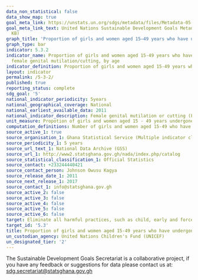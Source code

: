 ```yaml
---
data_non_statistical: false
data_show_map: true
goal_meta_link: https://unstats.un.org/sdgs/metadata/files/Metadata-05-03-02.pdf
goal_meta_link_text: United Nations Sustainable Development Goals Metadata (PDF 206
  KB)
graph_title: 'Proportion of girls and women aged 15–49 years who have undergone female genital mutilation/cutting, by age'
graph_type: bar
indicator: 5.3.2
indicator_name: Proportion of girls and women aged 15-49 years who have undergone
  female genital mutilation/cutting, by age
indicator_definition: Proportion of girls and women aged 15-49 years who have undergone female genital mutilation/cutting is currently being measured by the proportion of girls aged 15-19 years who have undergone female genital mutilation/cutting   
layout: indicator
permalink: /5-3-2/
published: true
reporting_status: complete
sdg_goal: '5'
national_indicator_periodicity: 5years
national_geographical_coverage: National
national_earliest_available_data: 2011
national_indicator_description: Female genital mutilation or cutting (FGM/C) refers to all procedures involving partial or total removal of the female external genitalia or other injury to the female genital organs for non-medical reasons (World Health Organization, Eliminating Female Genital Mutilation: An interagency statement, WHO, UNFPA, UNICEF, UNIFEM, OHCHR, UNHCR, UNECA, UNESCO, UNDP, UNAIDS, WHO, Geneva, 2008, p.4)
unit_measure: Propotion of girls and women aged 15 - 49 years undergone female genital mutation
computation_definitions: Number of girls and women aged 15-49 who have undergone (FGM/C) divided by the total number of girls and women aged 15-49 in the population multiplied by 100
source_active_1: true
source_organisation_1: Ghana Statistical Service (Multiple indicator cluster servey)
source_periodicity_1: 5 years 
source_url_text_1: National Data Archive (GSS)
source_url_1: http://www2.statsghana.gov.gh/nada/index.php/catalog
source_statistical_classification_1: Official Statistics
source_contact: +233244440421
source_contact_person: Johnson Owusu Kagya
source_release_date_1: 2011
source_next_release_1: 2017
source_contact_1: info@statsghana.gov.gh
source_active_2: false
source_active_3: false
source_active_4: false
source_active_5: false
source_active_6: false
target: Eliminate all harmful practices, such as child, early and forced marriage and female genital mutilation
target_id: '5.3'
title: Proportion of girls and women aged 15-49 years who have undergone female genital mutilation/cutting, by age
un_custodian_agency: United Nations Children's Fund (UNICEF)
un_designated_tier: '2'
---
```

The Sustainable Development Goals Secretariat is a collaborative project, if you have any feedback or suggestions for data please contact us at: sdg.secretariat@statsghana.gov.gh

